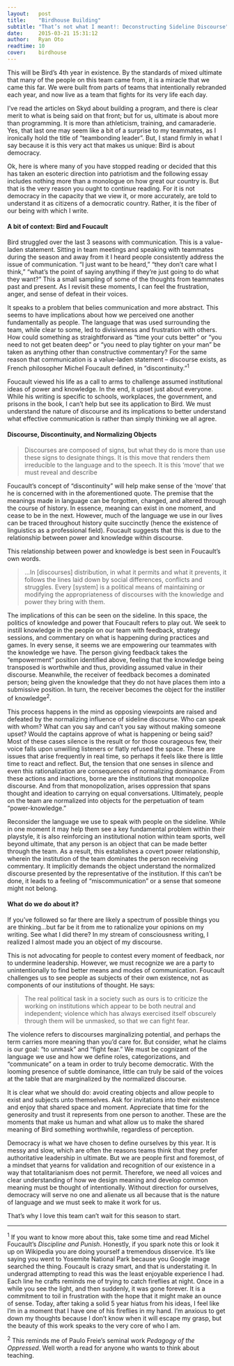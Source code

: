 ```yaml
---
layout:   post
title:    "Birdhouse Building"
subtitle: "That’s not what I meant!: Deconstructing Sideline Discourse"
date:     2015-03-21 15:31:12
author:   Ryan Oto
readtime: 10
cover:    birdhouse
---
```


This will be Bird’s 4th year in existence. By the standards of mixed ultimate that many of the people on this team came from, it is a miracle that we came this far. We were built from parts of teams that intentionally rebranded each year, and now live as a team that fights for its very life each day.

<!--more-->

I’ve read the articles on Skyd about building a program, and there is clear merit to what is being said on that front; but for us, ultimate is about more than programming. It is more than athleticism, training, and camaraderie. Yes, that last one may seem like a bit of a surprise to my teammates, as I ironically hold the title of “team­bonding leader”. But, I stand firmly in what I say because it is this very act that makes us unique: Bird is about democracy.

Ok, here is where many of you have stopped reading or decided that this has taken an esoteric direction into patriotism and the following essay includes nothing more than a monologue on how great our country is. But that is the very reason you ought to continue reading. For it is not democracy in the capacity that we view it, or more accurately, are told to understand it as citizens of a democratic country. Rather, it is the fiber of our being with which I write.

<h4>A bit of context: Bird and Foucault</h4>

Bird struggled over the last 3 seasons with communication. This is a value­-laden statement. Sitting in team meetings and speaking with teammates during the season and away from it I heard people consistently address the issue of communication. “I just want to be heard,” “they don’t care what I think,” “what’s the point of saying anything if they’re just going to do what they want?” This a small sampling of some of the thoughts from teammates past and present. As I revisit these moments, I can feel the frustration, anger, and sense of defeat in their voices.

It speaks to a problem that belies communication and more abstract. This seems to have implications about how we perceived one another fundamentally as people. The language that was used surrounding the team, while clear to some, led to divisiveness and frustration with others. How could something as straight­forward as “time your cuts better” or “you need to not get beaten deep” or “you need to play tighter on your man” be taken as anything other than constructive commentary? For the same reason that communication is a value­-laden statement – discourse exists, as French philosopher Michel Foucault defined, in “discontinuity.”<sup>1</sup>

Foucault viewed his life as a call to arms to challenge assumed institutional ideas of power and knowledge. In the end, it upset just about everyone. While his writing is specific to schools, workplaces, the government, and prisons in the book, I can’t help but see its application to Bird. We must understand the nature of discourse and its implications to better understand what effective communication is rather than simply thinking we all agree. 

<h4>Discourse, Discontinuity, and Normalizing Objects</h4>

> Discourses are composed of signs, but what they do is more than use these signs to designate things. It is this move that renders them irreducible to the language and to the speech. It is this ‘move’ that we must reveal and describe 

Foucault’s concept of “discontinuity” will help make sense of the ‘move’ that he is concerned with in the aforementioned quote. The premise that the meanings made in language can be forgotten, changed, and altered through the course of history. In essence, meaning can exist in one moment, and cease to be in the next. However, much of the language we use in our lives can be traced throughout history quite succinctly (hence the existence of linguistics as a professional field). Foucault suggests that this is due to the relationship between power and knowledge within discourse. 

This relationship between power and knowledge is best seen in Foucault’s own words. 

> ...In [discourses] distribution, in what it permits and what it prevents, it follows the lines laid down by social differences, conflicts and struggles. Every [system] is a political means of maintaining or modifying the appropriateness of discourses with the knowledge and power they bring with them.

The implications of this can be seen on the sideline. In this space, the politics of knowledge and power that Foucault refers to play out. We seek to instill knowledge in the people on our team with feedback, strategy sessions, and commentary on what is happening during practices and games. In every sense, it seems we are empowering our teammates with the knowledge we have. The person giving feedback takes the “empowerment” position identified above, feeling that the knowledge being transposed is worthwhile and thus, providing assumed value in their discourse. Meanwhile, the receiver of feedback becomes a dominated person; being given the knowledge that they do not have places them into a submissive position. In turn, the receiver becomes the object for the instiller of knowledge<sup>2</sup>.

This process happens in the mind as opposing viewpoints are raised and defeated by the normalizing influence of sideline discourse. Who can speak with whom? What can you say and can’t you say without making someone upset? Would the captains approve of what is happening or being said? Most of these cases silence is the result or for those courageous few, their voice falls upon unwilling listeners or flatly refused the space. These are issues that arise frequently in real time, so perhaps it feels like there is little time to react and reflect.  But, the tension that one senses in silence and even this rationalization are consequences of normalizing dominance. From these actions and inactions, borne are the institutions that monopolize discourse. And from that monopolization, arises oppression that spans thought and ideation to carrying on equal conversations. Ultimately, people on the team are normalized into objects for the perpetuation of team “power­-knowledge.”

Reconsider the language we use to speak with people on the sideline. While in one moment it may help them see a key fundamental problem within their play­style, it is also reinforcing an institutional notion within team sports, well beyond ultimate, that any person is an object that can be made better through the team. As a result, this establishes a covert power relationship, wherein the institution of the team dominates the person receiving commentary. It implicitly demands the object understand the normalized discourse presented by the representative of the institution. If this can’t be done, it leads to a feeling of “miscommunication” or a sense that someone might not belong. 

<h4>What do we do about it?</h4>

If you’ve followed so far there are likely a spectrum of possible things you are thinking...but far be it from me to rationalize your opinions on my writing. See what I did there? In my stream of consciousness writing, I realized I almost made you an object of my discourse.

This is not advocating for people to contest every moment of feedback, nor to undermine leadership. However, we must recognize we are a party to unintentionally to find better means and modes of communication. Foucault challenges us to see people as subjects of their own existence, not as components of our institutions of thought. He says:

> The real political task in a society such as ours is to criticize the working on institutions which appear to be both neutral and independent; violence which has always exercised itself obscurely through them will be unmasked, so that we can fight fear. 

The violence refers to discourses marginalizing potential, and perhaps the term carries more meaning than you’d care for. But consider, what he claims is our goal: “to unmask” and “fight fear.” We must be cognizant of the language we use and how we define roles, categorizations, and “communicate” on a team in order to truly become democratic. With the looming presence of subtle dominance, little can truly be said of the voices at the table that are marginalized by the normalized discourse.

It is clear what we should do: avoid creating objects and allow people to exist and subjects unto themselves. Ask for invitations into their existence and enjoy that shared space and moment. Appreciate that time for the generosity and trust it represents from one person to another. These are the moments that make us human and what allow us to make the shared meaning of Bird something worthwhile, regardless of perception. 

Democracy is what we have chosen to define ourselves by this year. It is messy and slow, which are often the reasons teams think that they prefer authoritative leadership in ultimate. But we are people first and foremost, of a mindset that yearns for validation and recognition of our existence in a way that totalitarianism does not permit. Therefore, we need all voices and clear understanding of how we design meaning and develop common meaning must be thought of intentionally. Without direction for ourselves, democracy will serve no one and alienate us all because that is the nature of language and we must seek to make it work for us. 

That’s why I love this team can’t wait for this season to start.

<hr>
<div class="footnotes">
  <p>
  	<sup>1</sup> If you want to know more about this, take some time and read Michel Foucault’s <em>Discipline and Punish</em>. Honestly, if you spark note this or look it up on Wikipedia you are doing yourself a tremendous disservice. It’s like saying you went to Yosemite National Park because you Google image searched the thing. Foucault is crazy smart, and that is understating it. In undergrad attempting to read this was the least enjoyable experience I had. Each line he crafts reminds me of trying to catch fireflies at night. Once in a while you see the light, and then suddenly, it was gone forever. It is a commitment to toil in frustration with the hope that it might make an ounce of sense. Today, after taking a solid 5 year hiatus from his ideas, I feel like I’m in a moment that I have one of his fireflies in my hand. I’m anxious to get down my thoughts because I don’t know when it will escape my grasp, but the beauty of this work speaks to the very core of who I am.<p>
	<p>
		<sup>2</sup> This reminds me of Paulo Freie’s seminal work <em>Pedagogy of the Oppressed</em>. Well worth a read for anyone who wants to think about teaching.</p>
</div>